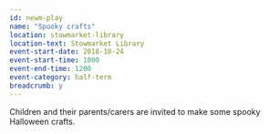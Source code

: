 ```yaml
---
id: newm-play
name: "Spooky crafts"
location: stowmarket-library
location-text: Stowmarket Library
event-start-date: 2018-10-24
event-start-time: 1000
event-end-time: 1200
event-category: half-term
breadcrumb: y
---
```


Children and their parents/carers are invited to make some spooky Halloween crafts.

